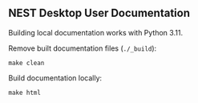 ## NEST Desktop User Documentation

Building local documentation works with Python 3.11.

Remove built documentation files (`./_build`):

    make clean

Build documentation locally:

    make html
